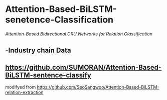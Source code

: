 # Attention-Based-BiLSTM-senetence-Classification
###### Attention-Based Bidirectional GRU Networks for Relation Classification
-Industry chain Data
---
https://github.com/SUMORAN/Attention-Based-BiLSTM-sentence-classify
---
modifyed from https://github.com/SeoSangwoo/Attention-Based-BiLSTM-relation-extraction